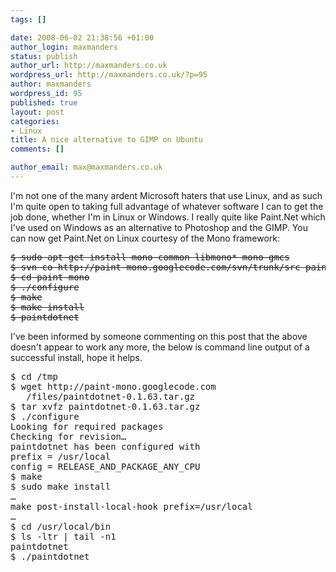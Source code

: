 ```yaml
--- 
tags: []

date: 2008-06-02 21:38:56 +01:00
author_login: maxmanders
status: publish
author_url: http://maxmanders.co.uk
wordpress_url: http://maxmanders.co.uk/?p=95
author: maxmanders
wordpress_id: 95
published: true
layout: post
categories: 
- Linux
title: A nice alternative to GIMP on Ubuntu
comments: []

author_email: max@maxmanders.co.uk
---
```

I'm not one of the many ardent Microsoft haters that use Linux, and as such I'm quite open to taking full advantage of whatever software I can to get the job done, whether I'm in Linux or Windows.  I really quite like Paint.Net which I've used on Windows as an alternative to Photoshop and the GIMP.  You can now get Paint.Net on Linux courtesy of the Mono framework:

<span style="text-decoration: line-through;"> </span>
<pre><span style="text-decoration: line-through;">$ sudo apt-get install mono-common libmono* mono-gmcs
$ svn co http://paint-mono.googlecode.com/svn/trunk/src paint-mono
$ cd paint-mono
$ ./configure
$ make
$ make install
$ paintdotnet
</span></pre>
I've been informed by someone commenting on this post that the above doesn't appear to work any more, the below is command line output of a successful install, hope it helps.
<pre>$ cd /tmp
$ wget http://paint-mono.googlecode.com
   /files/paintdotnet-0.1.63.tar.gz
$ tar xvfz paintdotnet-0.1.63.tar.gz
$ ./configure
Looking for required packages
Checking for revision&hellip;
paintdotnet has been configured with
prefix = /usr/local
config = RELEASE_AND_PACKAGE_ANY_CPU
$ make
$ sudo make install
&hellip;
make post-install-local-hook prefix=/usr/local
&hellip;
$ cd /usr/local/bin
$ ls -ltr | tail -n1
paintdotnet
$ ./paintdotnet</pre>
